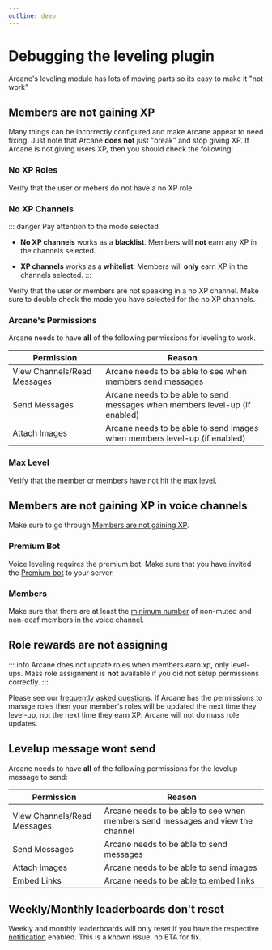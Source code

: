 ```yaml
---
outline: deep
---
```


# Debugging the leveling plugin
Arcane's leveling module has lots of moving parts so its easy to make it "not work"

## Members are not gaining XP

Many things can be incorrectly configured and make Arcane appear to need fixing. Just note that Arcane **does not** just "break" and stop giving XP. If Arcane is not giving users XP, then you should check the following:

### No XP Roles
Verify that the user or mebers do not have a no XP role.

### No XP Channels

::: danger Pay attention to the mode selected

- **No XP channels** works as a **blacklist**. Members will **not** earn any XP in the channels selected.

- **XP channels** works as a **whitelist**. Members will **only** earn XP in the channels selected.
:::

Verify that the user or members are not speaking in a no XP channel. Make sure to double check the mode you have selected for the no XP channels.

### Arcane's Permissions
Arcane needs to have **all** of the following permissions for leveling to work.

| **Permission** | **Reason** |
| - | - |
| View Channels/Read Messages | Arcane needs to be able to see when members send messages |
| Send Messages | Arcane needs to be able to send messages when members level-up (if enabled) |
| Attach Images | Arcane needs to be able to send images when members level-up (if enabled) |

### Max Level
Verify that the member or members have not hit the max level.

## Members are not gaining XP in voice channels

Make sure to go through [Members are not gaining XP](./debugging#members-are-not-gaining-xp).

### Premium Bot

Voice leveling requires the premium bot. Make sure that you have invited the [Premium bot](/premium#premium-bot) to your server.

### Members

Make sure that there are at least the [minimum number](./setup/xp-options#minimum-members) of non-muted and non-deaf members in the voice channel.


## Role rewards are not assigning

::: info
Arcane does not update roles when members earn xp, only level-ups. Mass role assignment is **not** available if you did not setup permissions correctly.
:::

Please see our [frequently asked questions](../../frequently-asked-questions#roles-aren-t-assigning). If Arcane has the permissions to manage roles then your member's roles will be updated the next time they level-up, not the next time they earn XP. Arcane will not do mass role updates.


## Levelup message wont send

Arcane needs to have **all** of the following permissions for the levelup message to send:

| **Permission** | **Reason** |
| - | - |
| View Channels/Read Messages | Arcane needs to be able to see when members send messages and view the channel |
| Send Messages | Arcane needs to be able to send messages |
| Attach Images | Arcane needs to be able to send images |
| Embed Links | Arcane needs to be able to embed links |


## Weekly/Monthly leaderboards don't reset

Weekly and monthly leaderboards will only reset if you have the respective [notification](./setup/highlights) enabled. This is a known issue, no ETA for fix.
